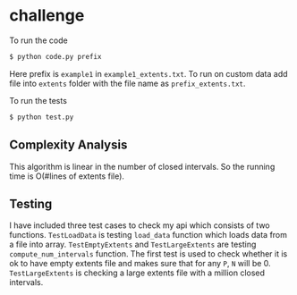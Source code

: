 # challenge

To run the code

```bash 
$ python code.py prefix
```

Here prefix is `example1` in `example1_extents.txt`. To run on custom data add file into `extents` folder with the file name as `prefix_extents.txt`.


To run the tests

```bash 
$ python test.py
```

## Complexity Analysis

This algorithm is linear in the number of closed intervals. So the running time is O(#lines of extents file).

## Testing

I have included three test cases to check my api which consists of two functions. `TestLoadData` is testing `load_data` function which loads data from a file into array.
`TestEmptyExtents` and `TestLargeExtents` are testing `compute_num_intervals` function. The first test is used to check whether it is ok to have empty extents file and makes sure that for any `P`, `N` will be 0.
`TestLargeExtents` is checking a large extents file with a million closed intervals. 
